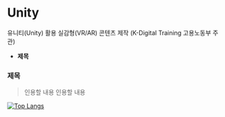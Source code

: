 # Unity
유니티(Unity) 활용 실감형(VR/AR) 콘텐츠 제작 (K-Digital Training 고용노동부 주관)

* __제목__
### 제목
> 인용할 내용
> 인용할 내용



[![Top Langs](https://github-readme-stats.vercel.app/api/top-langs/?username=ugee0810)](https://github.com/anuraghazra/github-readme-stats)
